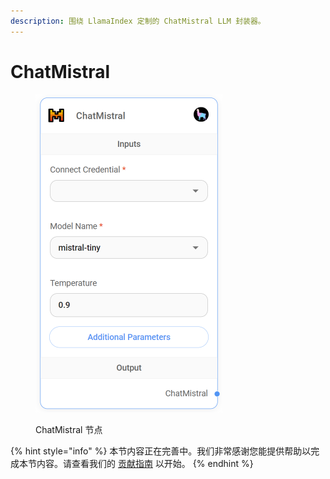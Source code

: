 ```yaml
---
description: 围绕 LlamaIndex 定制的 ChatMistral LLM 封装器。
---
```


# ChatMistral

<figure><img src="../../../.gitbook/assets/up-013.png" alt="" width="299"><figcaption><p>ChatMistral 节点</p></figcaption></figure>

{% hint style="info" %}
本节内容正在完善中。我们非常感谢您能提供帮助以完成本节内容。请查看我们的 [贡献指南](../../../contributing/) 以开始。
{% endhint %}